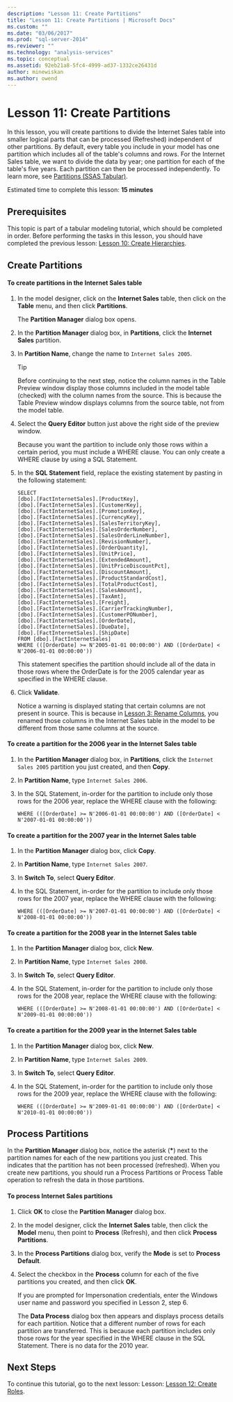 ```yaml
---
description: "Lesson 11: Create Partitions"
title: "Lesson 11: Create Partitions | Microsoft Docs"
ms.custom: ""
ms.date: "03/06/2017"
ms.prod: "sql-server-2014"
ms.reviewer: ""
ms.technology: "analysis-services"
ms.topic: conceptual
ms.assetid: 92eb21a8-5fc4-4999-ad37-1332ce26431d
author: minewiskan
ms.author: owend
---
```

# Lesson 11: Create Partitions
  In this lesson, you will create partitions to divide the Internet Sales table into smaller logical parts that can be processed (Refreshed) independent of other partitions. By default, every table you include in your model has one partition which includes all of the table's columns and rows. For the Internet Sales table, we want to divide the data by year; one partition for each of the table's five years.  Each partition can then be processed independently. To learn more, see [Partitions &#40;SSAS Tabular&#41;](tabular-models/partitions-ssas-tabular.md).  
  
 Estimated time to complete this lesson: **15 minutes**  
  
## Prerequisites  
 This topic is part of a tabular modeling tutorial, which should be completed in order. Before performing the tasks in this lesson, you should have completed the previous lesson: [Lesson 10: Create Hierarchies](lesson-9-create-hierarchies.md).  
  
## Create Partitions  
  
#### To create partitions in the Internet Sales table  
  
1.  In the model designer, click on the **Internet Sales** table, then click on the **Table** menu, and then click **Partitions**.  
  
     The **Partition Manager** dialog box opens.  
  
2.  In the **Partition Manager** dialog box, in **Partitions**, click the **Internet Sales** partition.  
  
3.  In **Partition Name**, change the name to `Internet Sales 2005`.  
  
    > [!TIP]  
    >  Before continuing to the next step, notice the column names in the Table Preview window display those columns included in the model table (checked) with the column names from the source. This is because the Table Preview window displays columns from the source table, not from the model table.  
  
4.  Select the **Query Editor** button just above the right side of the preview window.  
  
     Because you want the partition to include only those rows within a certain period, you must include a WHERE clause. You can only create a WHERE clause by using a SQL Statement.  
  
5.  In the **SQL Statement** field, replace the existing statement by pasting in the following statement:  
  
    ```  
    SELECT   
    [dbo].[FactInternetSales].[ProductKey],  
    [dbo].[FactInternetSales].[CustomerKey],  
    [dbo].[FactInternetSales].[PromotionKey],  
    [dbo].[FactInternetSales].[CurrencyKey],  
    [dbo].[FactInternetSales].[SalesTerritoryKey],  
    [dbo].[FactInternetSales].[SalesOrderNumber],  
    [dbo].[FactInternetSales].[SalesOrderLineNumber],  
    [dbo].[FactInternetSales].[RevisionNumber],  
    [dbo].[FactInternetSales].[OrderQuantity],  
    [dbo].[FactInternetSales].[UnitPrice],  
    [dbo].[FactInternetSales].[ExtendedAmount],  
    [dbo].[FactInternetSales].[UnitPriceDiscountPct],  
    [dbo].[FactInternetSales].[DiscountAmount],  
    [dbo].[FactInternetSales].[ProductStandardCost],  
    [dbo].[FactInternetSales].[TotalProductCost],  
    [dbo].[FactInternetSales].[SalesAmount],  
    [dbo].[FactInternetSales].[TaxAmt],  
    [dbo].[FactInternetSales].[Freight],  
    [dbo].[FactInternetSales].[CarrierTrackingNumber],  
    [dbo].[FactInternetSales].[CustomerPONumber],  
    [dbo].[FactInternetSales].[OrderDate],  
    [dbo].[FactInternetSales].[DueDate],  
    [dbo].[FactInternetSales].[ShipDate]   
    FROM [dbo].[FactInternetSales]  
    WHERE (([OrderDate] >= N'2005-01-01 00:00:00') AND ([OrderDate] < N'2006-01-01 00:00:00'))  
    ```  
  
     This statement specifies the partition should include all of the data in those rows where the OrderDate is for the 2005 calendar year as specified in the WHERE clause.  
  
6.  Click **Validate**.  
  
     Notice a warning is displayed stating that certain columns are not present in source. This is because in [Lesson 3: Rename Columns](rename-columns.md), you renamed those columns in the Internet Sales table in the model to be different from those same columns at the source.  
  
#### To create a partition for the 2006 year in the Internet Sales table  
  
1.  In the **Partition Manager** dialog box, in **Partitions**, click the `Internet Sales 2005` partition you just created, and then **Copy**.  
  
2.  In **Partition Name**, type `Internet Sales 2006`.  
  
3.  In the SQL Statement, in-order for the partition to include only those rows for the 2006 year, replace the WHERE clause with the following:  
  
    ```  
    WHERE (([OrderDate] >= N'2006-01-01 00:00:00') AND ([OrderDate] < N'2007-01-01 00:00:00'))  
    ```  
  
#### To create a partition for the 2007 year in the Internet Sales table  
  
1.  In the **Partition Manager** dialog box, click **Copy**.  
  
2.  In **Partition Name**, type `Internet Sales 2007`.  
  
3.  In **Switch To**, select **Query Editor**.  
  
4.  In the SQL Statement, in-order for the partition to include only those rows for the 2007 year, replace the WHERE clause with the following:  
  
    ```  
    WHERE (([OrderDate] >= N'2007-01-01 00:00:00') AND ([OrderDate] < N'2008-01-01 00:00:00'))  
    ```  
  
#### To create a partition for the 2008 year in the Internet Sales table  
  
1.  In the **Partition Manager** dialog box, click **New**.  
  
2.  In **Partition Name**, type `Internet Sales 2008`.  
  
3.  In **Switch To**, select **Query Editor**.  
  
4.  In the SQL Statement, in-order for the partition to include only those rows for the 2008 year, replace the WHERE clause with the following:  
  
    ```  
    WHERE (([OrderDate] >= N'2008-01-01 00:00:00') AND ([OrderDate] < N'2009-01-01 00:00:00'))  
    ```  
  
#### To create a partition for the 2009 year in the Internet Sales table  
  
1.  In the **Partition Manager** dialog box, click **New**.  
  
2.  In **Partition Name**, type `Internet Sales 2009`.  
  
3.  In **Switch To**, select **Query Editor**.  
  
4.  In the SQL Statement, in-order for the partition to include only those rows for the 2009 year, replace the WHERE clause with the following:  
  
    ```  
    WHERE (([OrderDate] >= N'2009-01-01 00:00:00') AND ([OrderDate] < N'2010-01-01 00:00:00'))  
    ```  
  
## Process Partitions  
 In the **Partition Manager** dialog box, notice the asterisk (**\***) next to the partition names for each of the new partitions you just created. This indicates that the partition has not been processed (refreshed). When you create new partitions, you should run a Process Partitions or Process Table operation to refresh the data in those partitions.  
  
#### To process Internet Sales partitions  
  
1.  Click **OK** to close the **Partition Manager** dialog box.  
  
2.  In the model designer, click the **Internet Sales** table, then click the **Model** menu, then point to **Process** (Refresh), and then click **Process Partitions**.  
  
3.  In the **Process Partitions** dialog box, verify the **Mode** is set to **Process Default**.  
  
4.  Select the checkbox in the **Process** column for each of the five partitions you created, and then click **OK**.  
  
     If you are prompted for Impersonation credentials, enter the Windows user name and password you specified in Lesson 2, step 6.  
  
     The **Data Process** dialog box then appears and displays process details for each partition. Notice that a different number of rows for each partition are transferred. This is because each partition includes only those rows for the year specified in the WHERE clause in the SQL Statement. There is no data for the 2010 year.  
  
## Next Steps  
 To continue this tutorial, go to the next lesson: Lesson: [Lesson 12: Create Roles](lesson-11-create-roles.md).  
  
  
